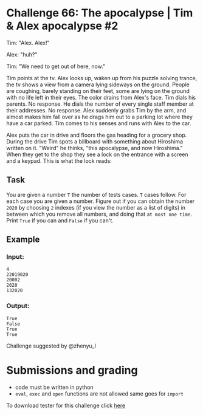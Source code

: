 # Challenge 66: The apocalypse | Tim & Alex apocalypse #2

Tim: "Alex. Alex!"

Alex: "huh?"

Tim: "We need to get out of here, now."

Tim points at the tv. Alex looks up, waken up from his puzzle solving trance, the tv shows a view from a camera lying sideways on the ground. People are coughing, barely standing on their feet, some are lying on the ground with no life left in their eyes. The color drains from Alex's face. Tim dials his parents. No response. He dials the number of every single staff member at their addresses. No response. Alex suddenly grabs Tim by the arm, and almost makes him fall over as he drags him out to a parking lot where they have a car parked. Tim comes to his senses and runs with Alex to the car.

Alex puts the car in drive and floors the gas heading for a grocery shop. During the drive Tim spots a billboard with something about Hiroshima written on it. "Weird" he thinks, "this apocalypse, and now Hiroshima." When they get to the shop they see a lock on the entrance with a screen and a keypad. This is what the lock reads:

## Task

You are given a number `T` the number of tests cases. `T` cases follow.
For each case you are given a number. Figure out if you can obtain the number `2020` by choosing `2` indexes (if you view the number as a list of digits) in between which you remove all numbers, and doing that `at most one time`. Print `True` if you can and `False` if you can't.

## Example

### Input:
```
4
22019020
20002
2020
132020
```

### Output:
```
True
False
True
True
```

Challenge suggested by @zhenyu_l

# Submissions and grading

- code must be written in python
- `eval`, `exec` and `open` functions are not allowed same goes for `import`

To download tester for this challenge click [here](https://downgit.github.io/#/home?url=https://github.com/Pomroka/PreviousChallenges/tree/main/Challenge_66)